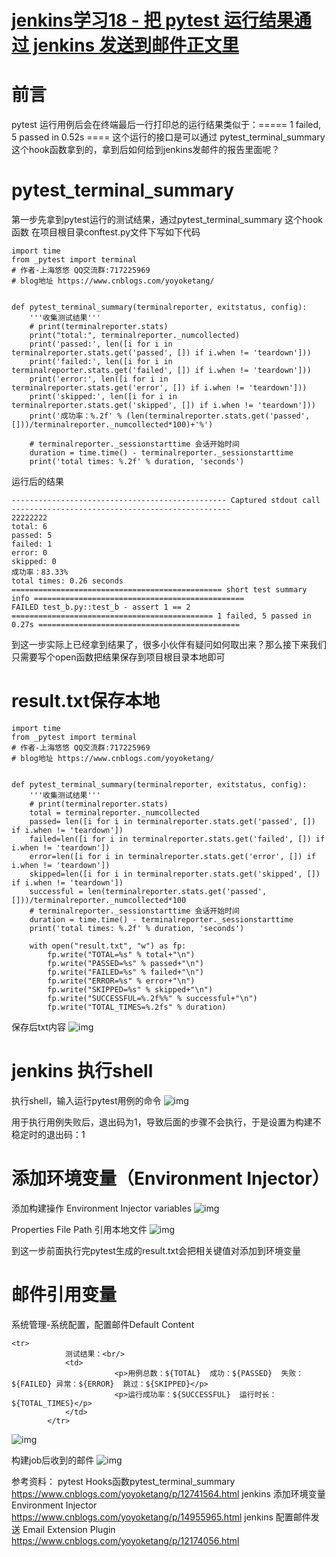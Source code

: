 # [jenkins学习18 - 把 pytest 运行结果通过 jenkins 发送到邮件正文里](https://www.cnblogs.com/yoyoketang/p/14956235.html)

# 前言

pytest 运行用例后会在终端最后一行打印总的运行结果类似于：===== 1 failed, 5 passed in 0.52s ====
这个运行的接口是可以通过 pytest_terminal_summary 这个hook函数拿到的，拿到后如何给到jenkins发邮件的报告里面呢？

# pytest_terminal_summary

第一步先拿到pytest运行的测试结果，通过pytest_terminal_summary 这个hook函数
在项目根目录conftest.py文件下写如下代码

```
import time
from _pytest import terminal
# 作者-上海悠悠 QQ交流群:717225969
# blog地址 https://www.cnblogs.com/yoyoketang/


def pytest_terminal_summary(terminalreporter, exitstatus, config):
    '''收集测试结果'''
    # print(terminalreporter.stats)
    print("total:", terminalreporter._numcollected)
    print('passed:', len([i for i in terminalreporter.stats.get('passed', []) if i.when != 'teardown']))
    print('failed:', len([i for i in terminalreporter.stats.get('failed', []) if i.when != 'teardown']))
    print('error:', len([i for i in terminalreporter.stats.get('error', []) if i.when != 'teardown']))
    print('skipped:', len([i for i in terminalreporter.stats.get('skipped', []) if i.when != 'teardown']))
    print('成功率：%.2f' % (len(terminalreporter.stats.get('passed', []))/terminalreporter._numcollected*100)+'%')

    # terminalreporter._sessionstarttime 会话开始时间
    duration = time.time() - terminalreporter._sessionstarttime
    print('total times: %.2f' % duration, 'seconds')
```

运行后的结果

```
------------------------------------------------ Captured stdout call -------------------------------------------------
22222222
total: 6
passed: 5
failed: 1
error: 0
skipped: 0
成功率：83.33%
total times: 0.26 seconds
=============================================== short test summary info ===============================================
FAILED test_b.py::test_b - assert 1 == 2
============================================= 1 failed, 5 passed in 0.27s =============================================
```

到这一步实际上已经拿到结果了，很多小伙伴有疑问如何取出来？那么接下来我们只需要写个open函数把结果保存到项目根目录本地即可

# result.txt保存本地

```
import time
from _pytest import terminal
# 作者-上海悠悠 QQ交流群:717225969
# blog地址 https://www.cnblogs.com/yoyoketang/


def pytest_terminal_summary(terminalreporter, exitstatus, config):
    '''收集测试结果'''
    # print(terminalreporter.stats)
    total = terminalreporter._numcollected
    passed= len([i for i in terminalreporter.stats.get('passed', []) if i.when != 'teardown'])
    failed=len([i for i in terminalreporter.stats.get('failed', []) if i.when != 'teardown'])
    error=len([i for i in terminalreporter.stats.get('error', []) if i.when != 'teardown'])
    skipped=len([i for i in terminalreporter.stats.get('skipped', []) if i.when != 'teardown'])
    successful = len(terminalreporter.stats.get('passed', []))/terminalreporter._numcollected*100
    # terminalreporter._sessionstarttime 会话开始时间
    duration = time.time() - terminalreporter._sessionstarttime
    print('total times: %.2f' % duration, 'seconds')

    with open("result.txt", "w") as fp:
        fp.write("TOTAL=%s" % total+"\n")
        fp.write("PASSED=%s" % passed+"\n")
        fp.write("FAILED=%s" % failed+"\n")
        fp.write("ERROR=%s" % error+"\n")
        fp.write("SKIPPED=%s" % skipped+"\n")
        fp.write("SUCCESSFUL=%.2f%%" % successful+"\n")
        fp.write("TOTAL_TIMES=%.2fs" % duration)
```

保存后txt内容
![img](1070438-20210630195459780-1758474621.png)

# jenkins 执行shell

执行shell，输入运行pytest用例的命令
![img](1070438-20210701095404203-751613392.png)

用于执行用例失败后，退出码为1，导致后面的步骤不会执行，于是设置为构建不稳定时的退出码：1

# 添加环境变量（Environment Injector）

添加构建操作 Environment Injector variables
![img](1070438-20210630195625130-27922797.png)

Properties File Path 引用本地文件
![img](1070438-20210630195732204-564524848.png)

到这一步前面执行完pytest生成的result.txt会把相关键值对添加到环境变量

# 邮件引用变量

系统管理-系统配置，配置邮件Default Content

```
<tr>    
            测试结果：<br/>            
            <td>
                       <p>用例总数：${TOTAL}  成功：${PASSED}  失败：${FAILED} 异常：${ERROR}  跳过：${SKIPPED}</p>
                       <p>运行成功率：${SUCCESSFUL}  运行时长：${TOTAL_TIMES}</p>
            </td>   
        </tr> 
```

![img](1070438-20210701100031848-1531185351.png)

构建job后收到的邮件
![img](1070438-20210701100150077-1883522405.png)

参考资料：
pytest Hooks函数pytest_terminal_summary https://www.cnblogs.com/yoyoketang/p/12741564.html
jenkins 添加环境变量 Environment Injector https://www.cnblogs.com/yoyoketang/p/14955965.html
jenkins 配置邮件发送 Email Extension Plugin https://www.cnblogs.com/yoyoketang/p/12174056.html